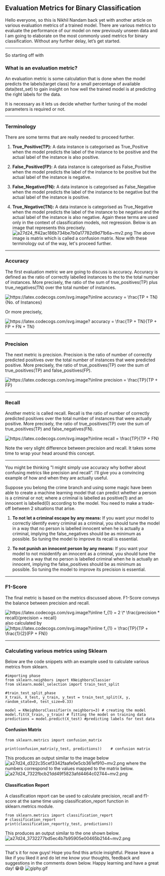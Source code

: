 ## Evaluation Metrics for Binary Classification

Hello everyone, so this is Nikhil Nandam back yet with another article on various evaluation metrics of a trained model. There are various metrics to evaluate the performance of our model on new previously unseen data and I am going to elaborate on the most commonly used metrics for binary classification.
Without any further delay, let’s get started.
<hr>

So starting off with 
### What is an evaluation metric?
An evaluation metric is some calculation that is done when the model predicts the labels(target class) for a small percentage of available data(test_set) to gain insight on how well the trained model is at predicting the right labels for the data. 

It is necessary as it lets us decide whether further tuning of the model parameters is required or not.
<hr>

### Terminology
There are some terms that are really needed to proceed further.

1. **True_Positive(TP):** A data instance is categorised as True_Positive when the model predicts the label of the instance to be positive and the actual label of the instance is also positive.

2. **False_Positive(FP):** A data instance is categorised as False_Positive when the model predicts the label of the instance to be positive but the actual label of the instance is negative.

3. **False_Negative(FN):** A data instance is categorised as False_Negative when the model predicts the label of the instance to be negative but the actual label of the instance is positive.

4. **True_Negative(TN):** A data instance is categorised as True_Negative when the model predicts the label of the instance to be negative and the actual label of the instance is also negative.
Again these terms are used only in the context of classification models, not regression.
Below is an image that represents this precisely.
![a27d24_ff42ac186b734be7b0a17782d9d71b6a~mv2.png](https://cdn.hashnode.com/res/hashnode/image/upload/v1635258081219/LF5OSDY0P.png)
The above image is matrix which is called a confusion matrix.
Now with these terminology out of the way, let's proceed further.
<hr>

### Accuracy
The first evaluation metric we are going to discuss is accuracy.
Accuracy is defined as the ratio of correctly labelled instances to the to the total number of instances. More precisely, the ratio of the sum of true_positives(TP) plus true_negatives(TN) over the total number of instances.

<img src="https://latex.codecogs.com/svg.image?\inline&space;accuracy&space;=&space;\frac{TP&space;&plus;&space;TN}{No.&space;of&space;Instances}" title="https://latex.codecogs.com/svg.image?\inline accuracy = \frac{TP + TN}{No. of Instances}" />

Or more precisely,

<img src="https://latex.codecogs.com/svg.image?&space;accuracy&space;=&space;\frac{TP&space;&plus;&space;TN}{TP&space;&plus;&space;FP&space;&plus;&space;FN&space;&plus;&space;TN}" title="https://latex.codecogs.com/svg.image? accuracy = \frac{TP + TN}{TP + FP + FN + TN}" />
<hr>

### Precision
The next metric is precision. Precision is the ratio of number of correctly predicted positives over the total number of instances that were predicted positive. More precisely, the ratio of true_positives(TP) over the sum of true_positives(TP) and false_positives(FP).

<img src="https://latex.codecogs.com/svg.image?\inline&space;precision&space;=&space;\frac{TP}{TP&space;&plus;&space;FP}" title="https://latex.codecogs.com/svg.image?\inline precision = \frac{TP}{TP + FP}" />
<hr>

### Recall
Another metric is called recall. Recall is the ratio of number of correctly predicted positives over the total number of instances that were actually positive. More precisely, the ratio of true_positives(TP) over the sum of true_positives(TP) and false_negatives(FN).

<img src="https://latex.codecogs.com/svg.image?\inline&space;recall&space;=&space;\frac{TP}{TP&space;&plus;&space;FN}" title="https://latex.codecogs.com/svg.image?\inline recall = \frac{TP}{TP + FN}" />

Note the very slight difference between precision and recall. It takes some time to wrap your head around this concept.
<hr>

You might be thinking "I might simply use accuracy why bother about confusing metrics like precision and recall”. I’ll give you a convincing example of how and when they are actually useful.

Suppose you belong the crime branch and using some magic have been able to create a machine learning model that can predict whether a person is a criminal or not; where a criminal is labelled as positive(1) and an innocent is labelled(0) according to the model. You need to make a trade-off between 2 situations that arise.


1. **To not let a criminal escape by any means:** If you want your model to correctly identify every criminal as a criminal, you should tune the model in a way that no person is labelled innocent when he is actually a criminal, implying the false_negatives should be as minimum as possible. So tuning the model to improve its recall is essential.

2. **To not punish an innocent person by any means:** If you want your model to not misidentify an innocent as a criminal, you should tune the model in a way that no person is labelled criminal when he is actually an innocent, implying the false_positives should be as minimum as possible. So tuning the model to improve its precision is essential.
<hr>

### F1-Score
The final metric is based on the metrics discussed above. F1-Score conveys the balance between precision and recall. 

<img src="https://latex.codecogs.com/svg.image?\inline&space;f_{1}&space;=&space;2&space;\*&space;\frac{precision&space;*&space;recall}{precision&space;&plus;&space;recall}" title="https://latex.codecogs.com/svg.image?\inline f_{1} = 2 \* \frac{precision * recall}{precision + recall}" />
also calculated by

<img src="https://latex.codecogs.com/svg.image?\inline&space;f_{1}&space;=&space;\frac{TP}{TP&space;&plus;&space;\frac{1}{2}(FP&space;&plus;&space;FN)}" title="https://latex.codecogs.com/svg.image?\inline f_{1} = \frac{TP}{TP + \frac{1}{2}(FP + FN)}" />
<hr>

### Calculating various metrics using Sklearn
Below are the code snippets with an example used to calculate various metrics from sklearn.
```
#importing phase
from sklearn.neighbors import KNeighborsClassier
from sklearn.model_selection import train_test_split

#train_test_split_phase
X_train, X_test, y_train, y_test = train_test_split(X, y, random_state=0, test_size=0.33)

model = KNeighborsClassifier(n_neighbors=3) # creating the model
model.fit(X_train, y_train) # fitting the model on training data
predictions = model.predict(X_test) #predicting labels for test data
```

#### Confusion Matrix
```
from sklearn.metrics import confusion_matrix

print(confusion_matrix(y_test, predictions))    # confusion matrix
```
This produces an output similar to the image below
![a27d24_d322c35cef3342faafe0e5cb361ef910~mv2.png](https://cdn.hashnode.com/res/hashnode/image/upload/v1635259586227/4HS9vfBtg.png)
where the numbers correspond to the values mapped to the matrix below.
![a27d24_7322fbcb21dd49f5823afd4464c02744~mv2.png](https://cdn.hashnode.com/res/hashnode/image/upload/v1635259609925/Upb5yw6OvI.png)


#### Classification Report
A classification report can be used to calculate precision, recall and f1-score at the same time using classification_report function in sklearn.metrics module.
```
from sklearn.metrics import classification_report
# classification_report
print(classification_report(y_test, predictions))    
```
This produces an output similar to the one shown below.
![a27d24_3732277bd5ec4b7b95905e00465b2144~mv2.png](https://cdn.hashnode.com/res/hashnode/image/upload/v1635259666815/A5jUP2Hw8.png)
<hr>

That's it for now guys! Hope you find this article insightful. 
Please leave a like  if you liked it and do let me know your thoughts, feedback and suggestions in the comments down below. Happy learning and have a great day! 😁😄
![giphy.gif](https://cdn.hashnode.com/res/hashnode/image/upload/v1635259762060/Gmj_2J1M3.gif)
